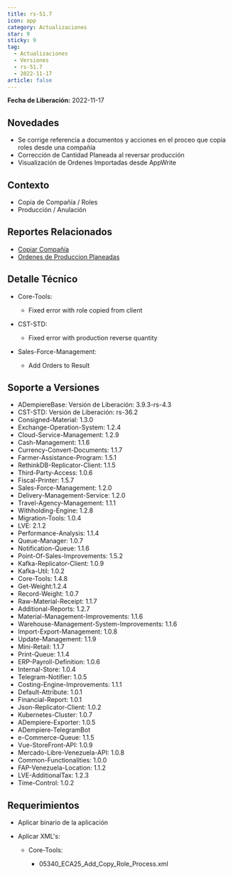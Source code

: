 ```yaml
---
title: rs-51.7
icon: app
category: Actualizaciones
star: 9
sticky: 9
tag:
  - Actualizaciones
  - Versiones
  - rs-51.7
  - 2022-11-17
article: false
---
```


**Fecha de Liberación:** 2022-11-17

## Novedades

- Se corrige referencia a documentos y acciones en el proceo que copia roles desde una compañía
- Corrección de Cantidad Planeada al reversar producción
- Visualización de Ordenes Importadas desde AppWrite
  
## Contexto

- Copia de Compañía / Roles
- Producción / Anulación

## Reportes Relacionados

- [Copiar Compañía](https://github.com/erpcya/Control-ERPYA/issues/908)
- [Ordenes de Produccion Planeadas](https://github.com/erpcya/CONTROL-ANCA/issues/265)

## Detalle Técnico

- Core-Tools:

  - Fixed error with role copied from client

- CST-STD:
  
  - Fixed error with production reverse quantity
  
- Sales-Force-Management:

  - Add Orders to Result
  
## Soporte a Versiones

- ADempiereBase: Versión de Liberación: 3.9.3-rs-4.3
- CST-STD: Versión de Liberación: rs-36.2
- Consigned-Material: 1.3.0
- Exchange-Operation-System: 1.2.4
- Cloud-Service-Management: 1.2.9
- Cash-Management: 1.1.6
- Currency-Convert-Documents: 1.1.7
- Farmer-Assistance-Program: 1.5.1
- RethinkDB-Replicator-Client: 1.1.5
- Third-Party-Access: 1.0.6
- Fiscal-Printer: 1.5.7
- Sales-Force-Management: 1.2.0
- Delivery-Management-Service: 1.2.0
- Travel-Agency-Management: 1.1.1
- Withholding-Engine: 1.2.8
- Migration-Tools: 1.0.4
- LVE: 2.1.2
- Performance-Analysis: 1.1.4
- Queue-Manager: 1.0.7
- Notification-Queue: 1.1.6
- Point-Of-Sales-Improvements: 1.5.2
- Kafka-Replicator-Client: 1.0.9
- Kafka-Util: 1.0.2
- Core-Tools: 1.4.8
- Get-Weight:1.2.4
- Record-Weight: 1.0.7
- Raw-Material-Receipt: 1.1.7
- Additional-Reports: 1.2.7
- Material-Management-Improvements: 1.1.6
- Warehouse-Management-System-Improvements: 1.1.6
- Import-Export-Management: 1.0.8
- Update-Management: 1.1.9
- Mini-Retail: 1.1.7
- Print-Queue: 1.1.4
- ERP-Payroll-Definition: 1.0.6
- Internal-Store: 1.0.4
- Telegram-Notifier: 1.0.5
- Costing-Engine-Improvements: 1.1.1
- Default-Attribute: 1.0.1
- Financial-Report: 1.0.1
- Json-Replicator-Client: 1.0.2
- Kubernetes-Cluster: 1.0.7
- ADempiere-Exporter: 1.0.5
- ADempiere-TelegramBot
- e-Commerce-Queue: 1.1.5
- Vue-StoreFront-API: 1.0.9
- Mercado-Libre-Venezuela-API: 1.0.8
- Common-Functionalities: 1.0.0
- FAP-Venezuela-Location: 1.1.2
- LVE-AdditionalTax: 1.2.3
- Time-Control: 1.0.2

## Requerimientos

- Aplicar binario de la aplicación
- Aplicar XML's:

  - Core-Tools:

    - 05340_ECA25_Add_Copy_Role_Process.xml